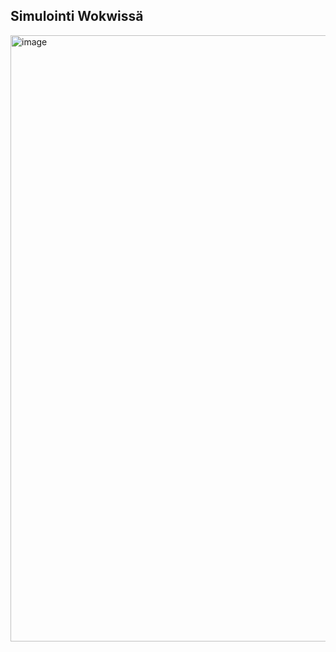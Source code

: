 ## Simulointi Wokwissä
<img width="654" height="970" alt="image" src="https://github.com/user-attachments/assets/4467179d-d225-4908-a3ef-2eb622f827e1" />
